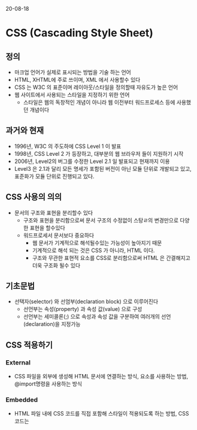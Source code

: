20-08-18

# CSS (Cascading Style Sheet)
## 정의
* 마크업 언어가 실제로 표시되는 방법을 기술 하는 언어
* HTML, XHTML에 주로 쓰이며, XML 에서 사용할수 있다
* CSS 는 W3C 의 표준이며 레이아웃/스타일을 정의할때 자유도가 높은 언어
* 웹 사이트에서 사용되는 스타일을 지정하기 위한 언어
    * 스타일은 웹의 독창적인 개념이 아니라 웹 이전부터 워드프로세스 등에 사용했던 개념이다 
    
## 과거와 현재 
* 1996년, W3C 의 주도하에 CSS Level 1 이 발표
* 1998년, CSS Level 2 가 등장하고, 대부분의 웹 브라우저 들이 지원하기 시작 
* 2006년, Level2의 버그를 수정한 Level 2.1 일 발표되고 현재까지 이용
* Level3 은 2.1과 달리 모든 명세가 포함된 버전이 아닌 모듈 단위로 개발되고 있고, 표준화가 모듈 단위로 진행되고 있다. 

## CSS 사용의 의의
* 문서의 구조와 표현을 분리할수 있다
    * 구조와 표현을 분리함으로써 문서 구조의 수정없이 스탕ㄹ의 변경만으로 다양한 표현을 할수있다
    * 워드프로세서 문서보다 중요하다
        * 웹 문서가 기계적으로 해석될수있는 가능성이 높아지기 때문
        * 기계적으로 해석 되는 것은  CSS 가 아니라, HTML 이다.
        * 구조와 무관한 표현적 요소를 CSS로 분리함으로써 HTML 은 간결해지고 더욱 구조화 될수 있다

## 기초문법
* 선택자(selector) 와 선엄부(declaration block) 으로 이루어진다
    * 선언부는 속성(property) 과 속성 값(value) 으로 구성 
    * 선언부는 세미콜론(;) 으로 속성과 속성 값을 구분하여 여러개의 선언(declaration)을 지정가능
   
## CSS 적용하기
### External
* CSS 파일을 외부에 생성해 HTML 문서에 연결하는 방식, <link> 요소를 사용하는 방법, @import명령을 사용하는 방식
### Embedded
* HTML 파일 내에 CSS 코드를 직접 포함해 스타일이 적용되도록 하는 방법, CSS 코드는 <style> 요소내에 선언
### Inline
* HTML 요소에 style 속성을 사용해 CSS 코드를 선언하는 방법
    * 이 방법은 구조와 표현의 분리라는 관점에서 바람직하지 않은 면을 가지고 있다.
    * Inline 방식의 스타일은 선택자의 우선순위가 가장 높기 때문에 스타일의 재정의가 어렵가나 불가능한 경우가 있으니 사용에 주의해야함    
    
## CSS 선택자
* 전체 선택자(Universal)
    * 모든 요소를 선택하는 방법, "*" 를 선택자로 선언
* 요소 선택자(Type)
    * HTML 요소를 선택하는 방법, "h1", "p", "div" 등의 요소를 선택자로 지정 가능
* 클래스 선택자(Class)
    * HTML 요소의 class 속성 값을 참조해 선택하는 방법
        * class 속성 값은 하나의 HTML 요소에 여러 개를 지정할수 있기 때문에 다중 class를 선택자로 지정가능 
* 아이디 선택자(ID)
    * id 속성 값을 참조해 선택하는 방법
        * id 속성값은 하나의 HTML 문서에 한번만 사용할수있기때문에 아이디 선택자를 사용하면 유일한 요소만 선택 가능 
* 속성 선택자(Attribute)
    * HTML 의 속성을 참조해 선택하는 방법
        * 속성의 지정 여부나 속성 값의 일치 여부로 선택 할수 있다 
* 가상 클래스 선택자(Pseudo-classes)        
* 가상 요소 선택자(Pseudo-element)
* 하위 선택자(Descendant)
* 자식 선택자(Child)
* 형제 선택자(Sibling)

